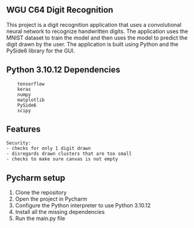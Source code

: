 ## WGU C64 Digit Recognition

This project is a digit recognition application that uses a convolutional neural network to recognize handwritten digits. The application uses the MNIST dataset to train the model and then uses the model to predict the digit drawn by the user. The application is built using Python and the PySide6 library for the GUI.



## Python 3.10.12 Dependencies
        tensorflow
        keras
        numpy
        matplotlib
        PySide6
        scipy

## Features
    Security:
    - checks for only 1 digit drawn
    - disregards drawn clusters that are too small
    - checks to make sure canvas is not empty


## Pycharm setup
1. Clone the repository
2. Open the project in Pycharm
3. Configure the Python interpreter to use Python 3.10.12
4. Install all the missing dependencies
5. Run the main.py file
